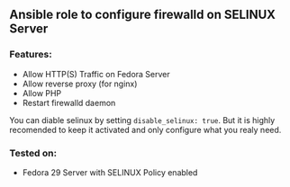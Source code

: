  Ansible role to configure firewalld on SELINUX Server
--------------------------------------

### Features:

+ Allow HTTP(S) Traffic on Fedora Server
+ Allow reverse proxy (for nginx)
+ Allow PHP
+ Restart firewalld daemon


You can diable selinux by setting ``disable_selinux: true``.
But it is highly recomended to keep it activated and only configure what you realy need.

### Tested on:
 - Fedora 29 Server with SELINUX Policy enabled
